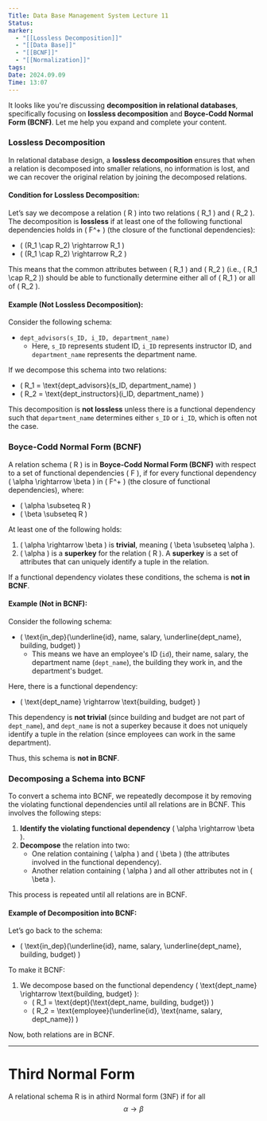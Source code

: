 ```yaml
---
Title: Data Base Management System Lecture 11
Status: 
marker:
  - "[[Lossless Decomposition]]"
  - "[[Data Base]]"
  - "[[BCNF]]"
  - "[[Normalization]]"
tags: 
Date: 2024.09.09
Time: 13:07
---
```

It looks like you're discussing **decomposition in relational databases**, specifically focusing on **lossless decomposition** and **Boyce-Codd Normal Form (BCNF)**. Let me help you expand and complete your content.

### Lossless Decomposition

In relational database design, a **lossless decomposition** ensures that when a relation is decomposed into smaller relations, no information is lost, and we can recover the original relation by joining the decomposed relations.

#### Condition for Lossless Decomposition:

Let’s say we decompose a relation \( R \) into two relations \( R_1 \) and \( R_2 \). The decomposition is **lossless** if at least one of the following functional dependencies holds in \( F^+ \) (the closure of the functional dependencies):
- \( (R_1 \cap R_2) \rightarrow R_1 \)
- \( (R_1 \cap R_2) \rightarrow R_2 \)

This means that the common attributes between \( R_1 \) and \( R_2 \) (i.e., \( R_1 \cap R_2 \)) should be able to functionally determine either all of \( R_1 \) or all of \( R_2 \).

#### Example (Not Lossless Decomposition):

Consider the following schema:
- `dept_advisors(s_ID, i_ID, department_name)`  
  - Here, `s_ID` represents student ID, `i_ID` represents instructor ID, and `department_name` represents the department name.

If we decompose this schema into two relations:
- \( R_1 = \text{dept_advisors}(s_ID, department_name) \)
- \( R_2 = \text{dept_instructors}(i_ID, department_name) \)

This decomposition is **not lossless** unless there is a functional dependency such that `department_name` determines either `s_ID` or `i_ID`, which is often not the case.

### Boyce-Codd Normal Form (BCNF)

A relation schema \( R \) is in **Boyce-Codd Normal Form (BCNF)** with respect to a set of functional dependencies \( F \), if for every functional dependency \( \alpha \rightarrow \beta \) in \( F^+ \) (the closure of functional dependencies), where:
- \( \alpha \subseteq R \)
- \( \beta \subseteq R \)

At least one of the following holds:
1. \( \alpha \rightarrow \beta \) is **trivial**, meaning \( \beta \subseteq \alpha \).
2. \( \alpha \) is a **superkey** for the relation \( R \). A **superkey** is a set of attributes that can uniquely identify a tuple in the relation.

If a functional dependency violates these conditions, the schema is **not in BCNF**.

#### Example (Not in BCNF):

Consider the following schema:
- \( \text{in\_dep}(\underline{id}, name, salary, \underline{dept\_name}, building, budget) \)
  - This means we have an employee's ID (`id`), their name, salary, the department name (`dept_name`), the building they work in, and the department's budget.

Here, there is a functional dependency:
- \( \text{dept\_name} \rightarrow \text{building, budget} \)

This dependency is **not trivial** (since building and budget are not part of `dept_name`), and `dept_name` is not a superkey because it does not uniquely identify a tuple in the relation (since employees can work in the same department).

Thus, this schema is **not in BCNF**.

### Decomposing a Schema into BCNF

To convert a schema into BCNF, we repeatedly decompose it by removing the violating functional dependencies until all relations are in BCNF. This involves the following steps:

1. **Identify the violating functional dependency** \( \alpha \rightarrow \beta \).
2. **Decompose** the relation into two:
   - One relation containing \( \alpha \) and \( \beta \) (the attributes involved in the functional dependency).
   - Another relation containing \( \alpha \) and all other attributes not in \( \beta \).

This process is repeated until all relations are in BCNF.

#### Example of Decomposition into BCNF:

Let’s go back to the schema:
- \( \text{in\_dep}(\underline{id}, name, salary, \underline{dept\_name}, building, budget) \)

To make it BCNF:
1. We decompose based on the functional dependency \( \text{dept\_name} \rightarrow \text{building, budget} \):
   - \( R_1 = \text{dept}(\text{dept\_name, building, budget}) \)
   - \( R_2 = \text{employee}(\underline{id}, \text{name, salary, dept\_name}) \)

Now, both relations are in BCNF.

---

# Third Normal Form
A relational schema R is in athird Normal form (3NF) if for all
$$\alpha \rightarrow \beta$$
